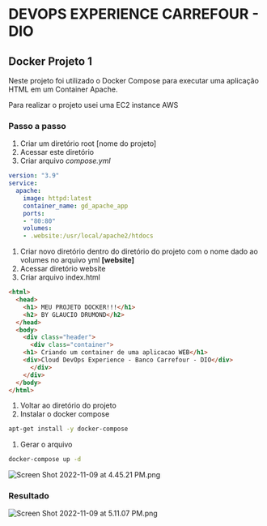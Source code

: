 # DEVOPS EXPERIENCE CARREFOUR - DIO
## Docker Projeto 1

Neste projeto foi utilizado o Docker Compose para executar uma aplicação HTML em um Container Apache.

Para realizar o projeto usei uma EC2 instance AWS

### Passo a passo

1. Criar um diretório root [nome do projeto]
2. Acessar este diretório
3.  Criar arquivo *compose.yml*

```yaml
version: "3.9"
service:
  apache:
    image: httpd:latest
    container_name: gd_apache_app
    ports:
    - "80:80"
    volumes:
    - .website:/usr/local/apache2/htdocs
```

1. Criar novo diretório dentro do diretório do projeto com o nome dado ao volumes no arquivo yml **[website]**
2. Acessar diretório website
3. Criar arquivo index.html

```html
<html>
  <head>
    <h1> MEU PROJETO DOCKER!!!</h1>
    <h2> BY GLAUCIO DRUMOND</h2>
  </head>
  <body>
    <div class="header">
      <div class="container">
	<h1> Criando um container de uma aplicacao WEB</h1>
	<div>Cloud DevOps Experience - Banco Carrefour - DIO</div>
      </div>
    </div>	
  </body>
</html>
```

1. Voltar ao diretório do projeto
2. Instalar o docker compose

```bash
apt-get install -y docker-compose
```

1. Gerar o arquivo

```bash
docker-compose up -d
```

![Screen Shot 2022-11-09 at 4.45.21 PM.png](Docker%20Projeto%201%2012f53fc3e50e40d69a49c41b842ad73c/Screen_Shot_2022-11-09_at_4.45.21_PM.png)

### Resultado

![Screen Shot 2022-11-09 at 5.11.07 PM.png](Docker%20Projeto%201%2012f53fc3e50e40d69a49c41b842ad73c/Screen_Shot_2022-11-09_at_5.11.07_PM.png)
